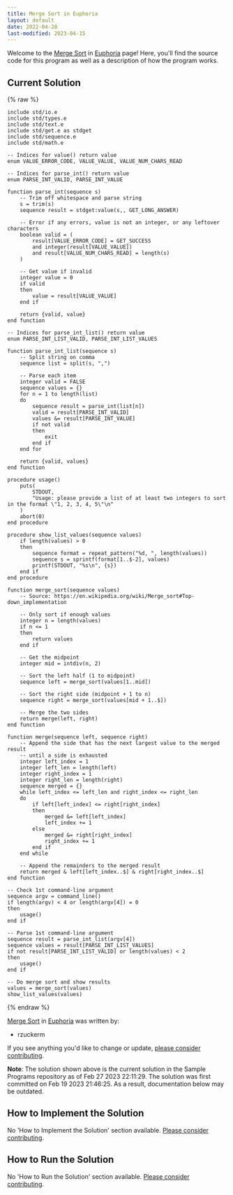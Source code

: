 ```yaml
---
title: Merge Sort in Euphoria
layout: default
date: 2022-04-28
last-modified: 2023-04-15
---
```


Welcome to the [Merge Sort](https://sampleprograms.io/projects/merge-sort) in [Euphoria](https://sampleprograms.io/languages/euphoria) page! Here, you'll find the source code for this program as well as a description of how the program works.

## Current Solution

{% raw %}

```euphoria
include std/io.e
include std/types.e
include std/text.e
include std/get.e as stdget
include std/sequence.e
include std/math.e

-- Indices for value() return value
enum VALUE_ERROR_CODE, VALUE_VALUE, VALUE_NUM_CHARS_READ

-- Indices for parse_int() return value
enum PARSE_INT_VALID, PARSE_INT_VALUE

function parse_int(sequence s)
    -- Trim off whitespace and parse string
    s = trim(s)
    sequence result = stdget:value(s,, GET_LONG_ANSWER)

    -- Error if any errors, value is not an integer, or any leftover characters
    boolean valid = (
        result[VALUE_ERROR_CODE] = GET_SUCCESS
        and integer(result[VALUE_VALUE])
        and result[VALUE_NUM_CHARS_READ] = length(s)
    )

    -- Get value if invalid
    integer value = 0
    if valid
    then
        value = result[VALUE_VALUE]
    end if

    return {valid, value}
end function

-- Indices for parse_int_list() return value
enum PARSE_INT_LIST_VALID, PARSE_INT_LIST_VALUES

function parse_int_list(sequence s)
    -- Split string on comma
    sequence list = split(s, ",")

    -- Parse each item
    integer valid = FALSE
    sequence values = {}
    for n = 1 to length(list)
    do
        sequence result = parse_int(list[n])
        valid = result[PARSE_INT_VALID]
        values &= result[PARSE_INT_VALUE]
        if not valid
        then
            exit
        end if
    end for

    return {valid, values}
end function

procedure usage()
    puts(
        STDOUT, 
        "Usage: please provide a list of at least two integers to sort in the format \"1, 2, 3, 4, 5\"\n"
    )
    abort(0)
end procedure

procedure show_list_values(sequence values)
    if length(values) > 0
    then
        sequence format = repeat_pattern("%d, ", length(values))
        sequence s = sprintf(format[1..$-2], values)
        printf(STDOUT, "%s\n", {s})
    end if
end procedure

function merge_sort(sequence values)
    -- Source: https://en.wikipedia.org/wiki/Merge_sort#Top-down_implementation

    -- Only sort if enough values
    integer n = length(values)
    if n <= 1
    then
        return values
    end if

    -- Get the midpoint
    integer mid = intdiv(n, 2)

    -- Sort the left half (1 to midpoint)
    sequence left = merge_sort(values[1..mid])

    -- Sort the right side (midpoint + 1 to n)
    sequence right = merge_sort(values[mid + 1..$])

    -- Merge the two sides
    return merge(left, right)
end function

function merge(sequence left, sequence right)
    -- Append the side that has the next largest value to the merged result
    -- until a side is exhausted
    integer left_index = 1
    integer left_len = length(left)
    integer right_index = 1
    integer right_len = length(right)
    sequence merged = {}
    while left_index <= left_len and right_index <= right_len
    do
        if left[left_index] <= right[right_index]
        then
            merged &= left[left_index]
            left_index += 1
        else
            merged &= right[right_index]
            right_index += 1
        end if
    end while

    -- Append the remainders to the merged result
    return merged & left[left_index..$] & right[right_index..$]
end function

-- Check 1st command-line argument
sequence argv = command_line()
if length(argv) < 4 or length(argv[4]) = 0
then
    usage()
end if

-- Parse 1st command-line argument
sequence result = parse_int_list(argv[4])
sequence values = result[PARSE_INT_LIST_VALUES]
if not result[PARSE_INT_LIST_VALID] or length(values) < 2
then
    usage()
end if

-- Do merge sort and show results
values = merge_sort(values)
show_list_values(values)
```

{% endraw %}

[Merge Sort](https://sampleprograms.io/projects/merge-sort) in [Euphoria](https://sampleprograms.io/languages/euphoria) was written by:

- rzuckerm

If you see anything you'd like to change or update, [please consider contributing](https://github.com/TheRenegadeCoder/sample-programs).

**Note**: The solution shown above is the current solution in the Sample Programs repository as of Feb 27 2023 22:11:29. The solution was first committed on Feb 19 2023 21:46:25. As a result, documentation below may be outdated.

## How to Implement the Solution

No 'How to Implement the Solution' section available. [Please consider contributing](https://github.com/TheRenegadeCoder/sample-programs-website).

## How to Run the Solution

No 'How to Run the Solution' section available. [Please consider contributing](https://github.com/TheRenegadeCoder/sample-programs-website).